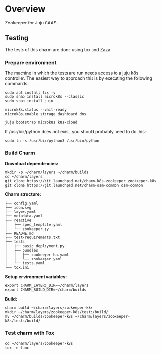 <!-- Copyright 2021 Canonical Ltd.

Licensed under the Apache License, Version 2.0 (the "License"); you may
not use this file except in compliance with the License. You may obtain
a copy of the License at

        http://www.apache.org/licenses/LICENSE-2.0

Unless required by applicable law or agreed to in writing, software
distributed under the License is distributed on an "AS IS" BASIS, WITHOUT
WARRANTIES OR CONDITIONS OF ANY KIND, either express or implied. See the
License for the specific language governing permissions and limitations
under the License.

For those usages not covered by the Apache License, Version 2.0 please
contact: legal@canonical.com

To get in touch with the maintainers, please contact:
osm-charmers@lists.launchpad.net -->

# Overview

Zookeeper for Juju CAAS


## Testing

The tests of this charm are done using tox and Zaza.



### Prepare environment

The machine in which the tests are run needs access to a juju k8s controller. The easiest way to approach this is by executing the following commands:

```
sudo apt install tox -y
sudo snap install microk8s --classic
sudo snap install juju

microk8s.status --wait-ready
microk8s.enable storage dashboard dns

juju bootstrap microk8s k8s-cloud
```

If /usr/bin/python does not exist, you should probably need to do this:
```
sudo ln -s /usr/bin/python3 /usr/bin/python
```

### Build Charm

**Download dependencies:**
```
mkdir -p ~/charm/layers ~/charm/builds
cd ~/charm/layers
git clone https://git.launchpad.net/charm-k8s-zookeeper zookeeper-k8s
git clone https://git.launchpad.net/charm-osm-common osm-common
```

**Charm structure:**
```
├── config.yaml
├── icon.svg
├── layer.yaml
├── metadata.yaml
├── reactive
│   ├── spec_template.yaml
│   └── zookeeper.py
├── README.md
├── test-requirements.txt
├── tests
│   ├── basic_deployment.py
│   ├── bundles
│   │   ├── zookeeper-ha.yaml
│   │   └── zookeeper.yaml
│   └── tests.yaml
└── tox.ini
```

**Setup environment variables:**

```
export CHARM_LAYERS_DIR=~/charm/layers
export CHARM_BUILD_DIR=~/charm/builds
```

**Build:**
```
charm build ~/charm/layers/zookeeper-k8s
mkdir ~/charm/layers/zookeeper-k8s/tests/build/
mv ~/charm/builds/zookeeper-k8s ~/charm/layers/zookeeper-k8s/tests/build/
```

### Test charm with Tox

```
cd ~/charm/layers/zookeeper-k8s
tox -e func
```
